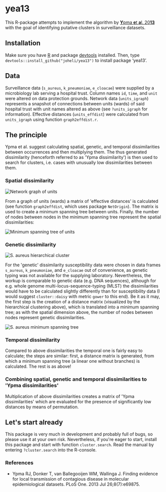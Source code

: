 # yea13
This R-package attempts to implement the algorithm by [**Y**pma **e**t **a**l. 20**13**](https://www.ncbi.nlm.nih.gov/pubmed/23922835) with the goal of identifying putative clusters in surveillance datasets.

## Installation
Make sure you have [R](https://www.r-project.org/) and package [devtools](https://cran.r-project.org/web/packages/devtools/index.html) installed. Then, type `devtools::install_github("joheli/yea13")` to install package ‘yea13’.

## Data
Surveillance data (`s_aureus`, `k_pneumoniae`, `e_cloacae`) were supplied by a microbiology lab serving a hospital trust. Column names `id`, `time`, and `unit` were altered on data protection grounds. Network data (`units_igraph`) represents a snapshot of connections between units (wards) of said hospital trust with unit names altered as above (see `?units_igraph` for information). Effective distances (`units_effdist`) were calculated from `units_igraph` using function `graph2effdist.r`.

## The principle

Ypma et al. suggest calculating spatial, genetic, and temporal dissimilarities between occurrences and then multiplying them. The thus generated dissimilarity (henceforth referred to as 'Ypma dissimilarity') is then used to search for clusters, i.e. cases with unusually low dissimilarities between them.

### Spatial dissimilarity

![Network graph of units](pngs/units_plot.png "Network graph of units")

From a graph of units (wards) a matrix of 'effective distances' is calculated (see function `graph2effdist`, which uses package `NetOrigin`). The matrix is used to create a minimum spanning tree between units. Finally. the number of nodes between nodes in the minimum spanning tree represent the spatial dissimilarities:

![Minimum spanning tree of units](pngs/units_plot2.png "Minimum spanning tree of units")

### Genetic dissimilarity

![S. aureus hierarchical cluster](pngs/s_aureus_1.png "S. aureus hierarchical cluster")

For the 'genetic' dissimilarity susceptibility data were chosen in data frames `s_aureus`, `k_pneumoniae`, and `e_cloacae` out of convenience, as genetic typing was not available for the supplying laboratory. Nevertheless, the workup is comparable to genetic data (e.g. DNA sequences), although  for e.g. whole genome multi-locus-sequence-typing (MLST) the dissimilarities would have to be calculated slightly differently than for susceptibility data (I would suggest `cluster::daisy` with metric `gower` to this end). 
Be it as it may, the first step is the creation of a distance matrix (visualized by the hierarchical clustering above), which is translated into a minimum spanning tree; as with the spatial dimension above, the number of nodes between nodes represent genetic dissimilarities.

![S. aureus minimum spanning tree](pngs/s_aureus_2.png "S. aureus minimum spanning tree")

### Temporal dissimilarity

Compared to above dissimilarities the temporal one is fairly easy to calculate; the steps are similar: first, a distance matrix is generated, from which a minimum spanning tree (a linear one without branches) is calculated. The rest is as above!

### Combining spatial, genetic and temporal dissimilarities to 'Ypma dissimilarities'

Multiplication of above dissimilarities creates a matrix of 'Ypma dissimilarities' which are evaluated for the presence of significantly low distances by means of permutation.

## Let's start already

This package is very much in development and probably full of bugs, so please use it at your own risk. Nevertheless, if you're eager to start, install this package and start with function `cluster.search`. Read the manual by entering `?cluster.search` into the R-console.

### References

* Ypma RJ, Donker T, van Ballegooijen WM, Wallinga J. Finding evidence for local transmission of contagious disease in molecular epidemiological datasets. PLoS One. 2013 Jul 26;8(7):e69875.
